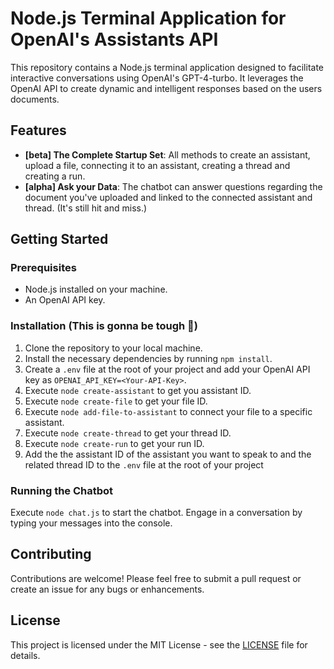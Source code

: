 # Node.js Terminal Application for OpenAI's Assistants API

This repository contains a Node.js terminal application designed to facilitate interactive conversations using OpenAI's GPT-4-turbo. It leverages the OpenAI API to create dynamic and intelligent responses based on the users documents.

## Features

-   **[beta] The Complete Startup Set**: All methods to create an assistant, upload a file, connecting it to an assistant, creating a thread and creating a run.
-   **[alpha] Ask your Data**: The chatbot can answer questions regarding the document you've uploaded and linked to the connected assistant and thread. (It's still hit and miss.)

## Getting Started

### Prerequisites

-   Node.js installed on your machine.
-   An OpenAI API key.

### Installation (This is gonna be tough 🫠)

1. Clone the repository to your local machine.
2. Install the necessary dependencies by running `npm install`.
3. Create a `.env` file at the root of your project and add your OpenAI API key as `OPENAI_API_KEY=<Your-API-Key>`.
4. Execute `node create-assistant` to get you assistant ID.
5. Execute `node create-file` to get your file ID.
6. Execute `node add-file-to-assistant` to connect your file to a specific assistant.
7. Execute `node create-thread` to get your thread ID.
8. Execute `node create-run` to get your run ID.
9. Add the the assistant ID of the assistant you want to speak to and the related thread ID to the `.env` file at the root of your project

### Running the Chatbot

Execute `node chat.js` to start the chatbot. Engage in a conversation by typing your messages into the console.

## Contributing

Contributions are welcome! Please feel free to submit a pull request or create an issue for any bugs or enhancements.

## License

This project is licensed under the MIT License - see the [LICENSE](LICENSE) file for details.
